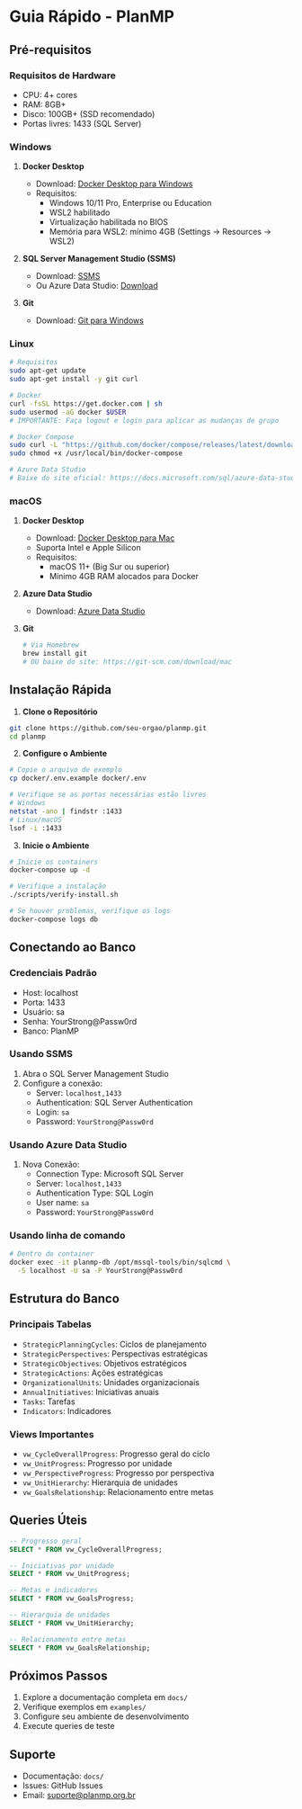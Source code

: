 # Guia Rápido - PlanMP

## Pré-requisitos

### Requisitos de Hardware
- CPU: 4+ cores
- RAM: 8GB+
- Disco: 100GB+ (SSD recomendado)
- Portas livres: 1433 (SQL Server)

### Windows
1. **Docker Desktop**
   - Download: [Docker Desktop para Windows](https://www.docker.com/products/docker-desktop)
   - Requisitos:
     - Windows 10/11 Pro, Enterprise ou Education
     - WSL2 habilitado
     - Virtualização habilitada no BIOS
     - Memória para WSL2: mínimo 4GB (Settings -> Resources -> WSL2)

2. **SQL Server Management Studio (SSMS)**
   - Download: [SSMS](https://aka.ms/ssmsfullsetup)
   - Ou Azure Data Studio: [Download](https://docs.microsoft.com/sql/azure-data-studio/download)

3. **Git**
   - Download: [Git para Windows](https://git-scm.com/download/win)

### Linux
```bash
# Requisitos
sudo apt-get update
sudo apt-get install -y git curl

# Docker
curl -fsSL https://get.docker.com | sh
sudo usermod -aG docker $USER
# IMPORTANTE: Faça logout e login para aplicar as mudanças de grupo

# Docker Compose
sudo curl -L "https://github.com/docker/compose/releases/latest/download/docker-compose-$(uname -s)-$(uname -m)" -o /usr/local/bin/docker-compose
sudo chmod +x /usr/local/bin/docker-compose

# Azure Data Studio
# Baixe do site oficial: https://docs.microsoft.com/sql/azure-data-studio/download
```

### macOS
1. **Docker Desktop**
   - Download: [Docker Desktop para Mac](https://www.docker.com/products/docker-desktop)
   - Suporta Intel e Apple Silicon
   - Requisitos:
     - macOS 11+ (Big Sur ou superior)
     - Mínimo 4GB RAM alocados para Docker

2. **Azure Data Studio**
   - Download: [Azure Data Studio](https://docs.microsoft.com/sql/azure-data-studio/download)

3. **Git**
   ```bash
   # Via Homebrew
   brew install git
   # OU baixe do site: https://git-scm.com/download/mac
   ```

## Instalação Rápida

1. **Clone o Repositório**
```bash
git clone https://github.com/seu-orgao/planmp.git
cd planmp
```

2. **Configure o Ambiente**
```bash
# Copie o arquivo de exemplo
cp docker/.env.example docker/.env

# Verifique se as portas necessárias estão livres
# Windows
netstat -ano | findstr :1433
# Linux/macOS
lsof -i :1433
```

3. **Inicie o Ambiente**
```bash
# Inicie os containers
docker-compose up -d

# Verifique a instalação
./scripts/verify-install.sh

# Se houver problemas, verifique os logs
docker-compose logs db
```

## Conectando ao Banco

### Credenciais Padrão
- Host: localhost
- Porta: 1433
- Usuário: sa
- Senha: YourStrong@Passw0rd
- Banco: PlanMP

### Usando SSMS
1. Abra o SQL Server Management Studio
2. Configure a conexão:
   - Server: `localhost,1433`
   - Authentication: SQL Server Authentication
   - Login: `sa`
   - Password: `YourStrong@Passw0rd`

### Usando Azure Data Studio
1. Nova Conexão:
   - Connection Type: Microsoft SQL Server
   - Server: `localhost,1433`
   - Authentication Type: SQL Login
   - User name: `sa`
   - Password: `YourStrong@Passw0rd`

### Usando linha de comando
```bash
# Dentro do container
docker exec -it planmp-db /opt/mssql-tools/bin/sqlcmd \
  -S localhost -U sa -P YourStrong@Passw0rd
```

## Estrutura do Banco

### Principais Tabelas
- `StrategicPlanningCycles`: Ciclos de planejamento
- `StrategicPerspectives`: Perspectivas estratégicas
- `StrategicObjectives`: Objetivos estratégicos
- `StrategicActions`: Ações estratégicas
- `OrganizationalUnits`: Unidades organizacionais
- `AnnualInitiatives`: Iniciativas anuais
- `Tasks`: Tarefas
- `Indicators`: Indicadores

### Views Importantes
- `vw_CycleOverallProgress`: Progresso geral do ciclo
- `vw_UnitProgress`: Progresso por unidade
- `vw_PerspectiveProgress`: Progresso por perspectiva
- `vw_UnitHierarchy`: Hierarquia de unidades
- `vw_GoalsRelationship`: Relacionamento entre metas

## Queries Úteis

```sql
-- Progresso geral
SELECT * FROM vw_CycleOverallProgress;

-- Iniciativas por unidade
SELECT * FROM vw_UnitProgress;

-- Metas e indicadores
SELECT * FROM vw_GoalsProgress;

-- Hierarquia de unidades
SELECT * FROM vw_UnitHierarchy;

-- Relacionamento entre metas
SELECT * FROM vw_GoalsRelationship;
```

## Próximos Passos

1. Explore a documentação completa em `docs/`
2. Verifique exemplos em `examples/`
3. Configure seu ambiente de desenvolvimento
4. Execute queries de teste

## Suporte

- Documentação: `docs/`
- Issues: GitHub Issues
- Email: suporte@planmp.org.br 